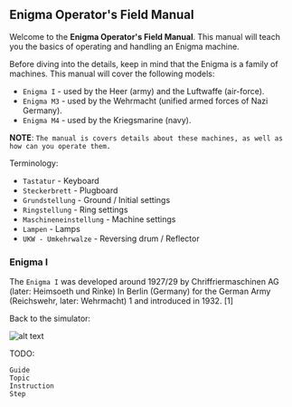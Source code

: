 ## Enigma Operator's Field Manual

Welcome to the **Enigma Operator's Field Manual**. This manual will teach you the basics of operating and handling an Enigma machine.

Before diving into the details, keep in mind that the Enigma is a family of machines. This manual will cover the following models:

- `Enigma I` - used by the Heer (army) and the Luftwaffe (air-force).
- `Enigma M3` - used by the Wehrmacht (unified armed forces of Nazi Germany).
- `Enigma M4` - used by the Kriegsmarine (navy).

**NOTE**: `The manual is covers details about these machines, as well as how can you operate them.`

Terminology:

- `Tastatur` - Keyboard
- `Steckerbrett` - Plugboard
- `Grundstellung` - Ground / Initial settings
- `Ringstellung` - Ring settings
- `Maschineneinstellung` - Machine settings
- `Lampen` - Lamps
- `UKW - Umkehrwalze` - Reversing drum / Reflector

### Enigma I

The `Enigma I` was developed around 1927/29 by Chriffrier­maschinen AG (later: Heimsoeth und Rinke) In Berlin (Germany) for the German Army (Reichswehr, later: Wehrmacht) 1 and introduced in 1932. [1]

Back to the simulator:

![alt text](enigma-photos/ENIGMA-I.png "Title")

TODO:

    Guide
    Topic
    Instruction
    Step
